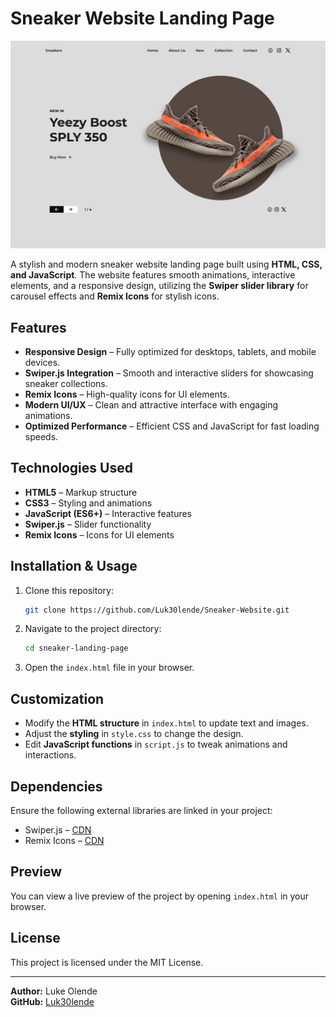 # Sneaker Website Landing Page

![Preview](/assets/img/Screenshot.png)

A stylish and modern sneaker website landing page built using **HTML, CSS, and JavaScript**. The website features smooth animations, interactive elements, and a responsive design, utilizing the **Swiper slider library** for carousel effects and **Remix Icons** for stylish icons.

## Features

- **Responsive Design** – Fully optimized for desktops, tablets, and mobile devices.
- **Swiper.js Integration** – Smooth and interactive sliders for showcasing sneaker collections.
- **Remix Icons** – High-quality icons for UI elements.
- **Modern UI/UX** – Clean and attractive interface with engaging animations.
- **Optimized Performance** – Efficient CSS and JavaScript for fast loading speeds.

## Technologies Used

- **HTML5** – Markup structure
- **CSS3** – Styling and animations
- **JavaScript (ES6+)** – Interactive features
- **Swiper.js** – Slider functionality
- **Remix Icons** – Icons for UI elements

## Installation & Usage

1. Clone this repository:
   ```bash
   git clone https://github.com/Luk30lende/Sneaker-Website.git
   ```
2. Navigate to the project directory:
   ```bash
   cd sneaker-landing-page
   ```
3. Open the `index.html` file in your browser.

## Customization

- Modify the **HTML structure** in `index.html` to update text and images.
- Adjust the **styling** in `style.css` to change the design.
- Edit **JavaScript functions** in `script.js` to tweak animations and interactions.

## Dependencies

Ensure the following external libraries are linked in your project:

- Swiper.js – [CDN](https://cdn.jsdelivr.net/npm/swiper@latest/swiper-bundle.min.js)
- Remix Icons – [CDN](https://cdn.jsdelivr.net/npm/remixicon/fonts/remixicon.css)

## Preview

You can view a live preview of the project by opening `index.html` in your browser.

## License

This project is licensed under the MIT License.

---

**Author:** Luke Olende  
**GitHub:** [Luk30lende](https://github.com/Luk30lende)
